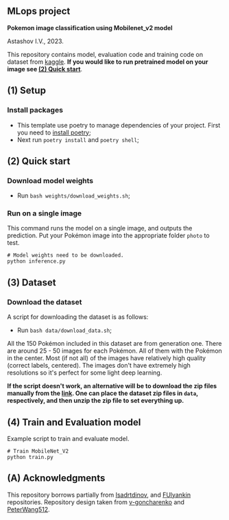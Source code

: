 ## MLops project

**Pokemon image classification using Mobilenet_v2 model**

Astashov I.V., 2023.

This repository contains model, evaluation code and training code on dataset 
from [kaggle](https://www.kaggle.com/datasets/lantian773030/pokemonclassification).
**If you would like to run pretrained model on your image see [(2) Quick start]()**.


## (1) Setup

### Install packages
- This template use poetry to manage dependencies of your project.
First you need to [install poetry](https://python-poetry.org/docs/#installing-with-pipx);
- Next run `poetry install` and `poetry shell`;


## (2) Quick start

### Download model weights
- Run `bash weights/download_weights.sh`;

### Run on a single image

This command runs the model on a single image, and outputs the prediction.
Put your Pokémon image into the appropriate folder  `photo` to test.

```
# Model weights need to be downloaded.
python inference.py
```


## (3) Dataset

### Download the dataset

A script for downloading the dataset is as follows:

- Run `bash data/download_data.sh`;

All the 150 Pokémon included in this dataset are from generation one. 
There are around 25 - 50 images for each Pokémon. 
All of them with the Pokémon in the center. 
Most (if not all) of the images have relatively high quality (correct labels, centered). 
The images don't have extremely high resolutions so it's perfect for some light deep learning.

**If the script doesn't work, an alternative will be to download the zip files manually 
from the [link](https://www.kaggle.com/datasets/lantian773030/pokemonclassification/download?datasetVersionNumber=1).
One can place the dataset zip files in  `data`, respectively, and then unzip the zip file to set everything up.**


## (4) Train and Evaluation model

Example script to train and evaluate model.

```
# Train MobileNet_V2
python train.py 
```


## (A) Acknowledgments

This repository borrows partially from [Isadrtdinov](https://github.com/isadrtdinov/intro-to-dl-hse/blob/2022-2023/seminars/201/seminar_04.ipynb), and [FUlyankin](https://github.com/FUlyankin/deep_learning_pytorch/tree/main/week08_fine_tuning) repositories.
Repository design taken from [v-goncharenko](https://github.com/v-goncharenko/data-science-template) and [PeterWang512](https://github.com/PeterWang512/CNNDetection).

